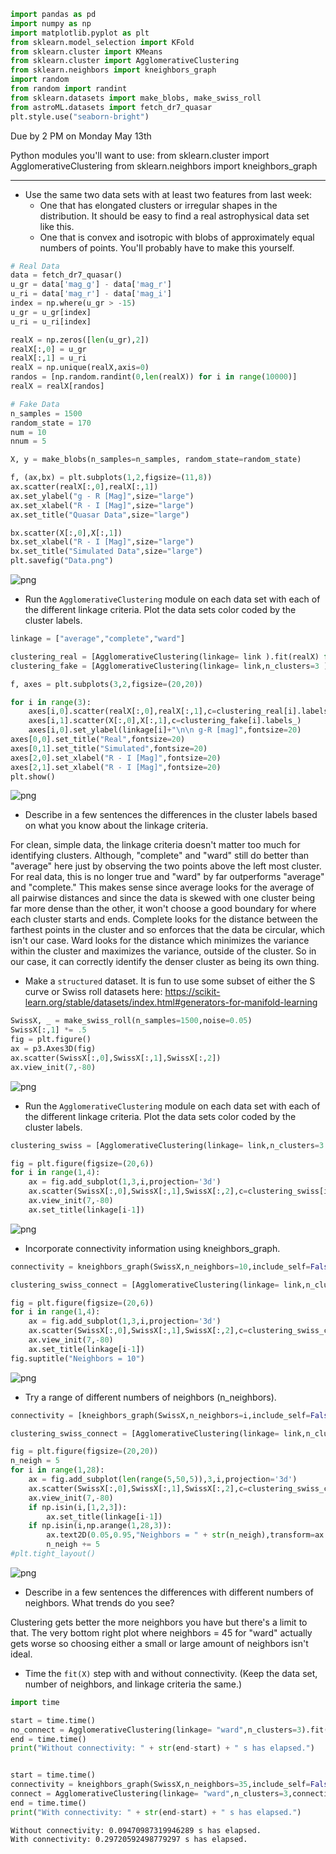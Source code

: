 ```python
import pandas as pd 
import numpy as np 
import matplotlib.pyplot as plt 
from sklearn.model_selection import KFold
from sklearn.cluster import KMeans
from sklearn.cluster import AgglomerativeClustering
from sklearn.neighbors import kneighbors_graph
import random 
from random import randint 
from sklearn.datasets import make_blobs, make_swiss_roll
from astroML.datasets import fetch_dr7_quasar
plt.style.use("seaborn-bright")
```
Due by 2 PM on Monday May 13th

Python modules you'll want to use:
from sklearn.cluster import AgglomerativeClustering
from sklearn.neighbors import kneighbors_graph

----
 - Use the same two data sets with at least two features from last week:
    - One that has elongated clusters or irregular shapes in the distribution. It should be easy to find a real astrophysical data set like this.
    - One that is convex and isotropic with blobs of approximately equal numbers of points. You'll probably have to make this yourself.

```python
# Real Data
data = fetch_dr7_quasar()
u_gr = data['mag_g'] - data['mag_r']
u_ri = data['mag_r'] - data['mag_i']
index = np.where(u_gr > -15)
u_gr = u_gr[index]
u_ri = u_ri[index]

realX = np.zeros([len(u_gr),2])
realX[:,0] = u_gr
realX[:,1] = u_ri
realX = np.unique(realX,axis=0)
randos = [np.random.randint(0,len(realX)) for i in range(10000)]
realX = realX[randos]

# Fake Data
n_samples = 1500
random_state = 170
num = 10
nnum = 5

X, y = make_blobs(n_samples=n_samples, random_state=random_state)
```


```python
f, (ax,bx) = plt.subplots(1,2,figsize=(11,8))
ax.scatter(realX[:,0],realX[:,1])
ax.set_ylabel("g - R [Mag]",size="large")
ax.set_xlabel("R - I [Mag]",size="large")
ax.set_title("Quasar Data",size="large")

bx.scatter(X[:,0],X[:,1])
bx.set_xlabel("R - I [Mag]",size="large")
bx.set_title("Simulated Data",size="large")
plt.savefig("Data.png")
```


![png](output_5_0.png)


 - Run the `AgglomerativeClustering` module on each data set with each of the different linkage criteria. Plot the data sets color coded by the cluster labels.


```python
linkage = ["average","complete","ward"]

clustering_real = [AgglomerativeClustering(linkage= link ).fit(realX) for link in linkage]
clustering_fake = [AgglomerativeClustering(linkage= link,n_clusters=3 ).fit(X) for link in linkage]
```


```python
f, axes = plt.subplots(3,2,figsize=(20,20))

for i in range(3):
    axes[i,0].scatter(realX[:,0],realX[:,1],c=clustering_real[i].labels_)
    axes[i,1].scatter(X[:,0],X[:,1],c=clustering_fake[i].labels_)
    axes[i,0].set_ylabel(linkage[i]+"\n\n g-R [mag]",fontsize=20)
axes[0,0].set_title("Real",fontsize=20)
axes[0,1].set_title("Simulated",fontsize=20)
axes[2,0].set_xlabel("R - I [Mag]",fontsize=20)
axes[2,1].set_xlabel("R - I [Mag]",fontsize=20)
plt.show()    
```


![png](output_8_0.png)


 - Describe in a few sentences the differences in the cluster labels based on what you know about the linkage criteria.
 
 For clean, simple data, the linkage criteria doesn't matter too much for identifying clusters. Although, "complete" and "ward" still do better than "average" here just by observing the two points above the left most cluster. For real data, this is no longer true and "ward" by far outperforms "average" and "complete." This makes sense since average looks for the average of all pairwise distances and since the data is skewed with one cluster being far more dense than the other, it won't choose a good boundary for where each cluster starts and ends. Complete looks for the distance between the farthest points in the cluster and so enforces that the data be circular, which isn't our case. Ward looks for the distance which minimizes the variance within the cluster and maximizes the variance, outside of the cluster. So in our case, it can correctly identify the denser cluster as being its own thing. 

 - Make a `structured` dataset. It is fun to use some subset of either the S curve or Swiss roll datasets here: https://scikit-learn.org/stable/datasets/index.html#generators-for-manifold-learning

```python
SwissX, _ = make_swiss_roll(n_samples=1500,noise=0.05)
SwissX[:,1] *= .5
fig = plt.figure()
ax = p3.Axes3D(fig)
ax.scatter(SwissX[:,0],SwissX[:,1],SwissX[:,2])
ax.view_init(7,-80)
```


![png](output_12_0.png)


 - Run the `AgglomerativeClustering` module on each data set with each of the different linkage criteria. Plot the data sets color coded by the cluster labels.


```python
clustering_swiss = [AgglomerativeClustering(linkage= link,n_clusters=3 ).fit(SwissX) for link in linkage]

fig = plt.figure(figsize=(20,6))
for i in range(1,4):
    ax = fig.add_subplot(1,3,i,projection='3d')
    ax.scatter(SwissX[:,0],SwissX[:,1],SwissX[:,2],c=clustering_swiss[i-1].labels_)
    ax.view_init(7,-80)
    ax.set_title(linkage[i-1])
```


![png](output_14_0.png)


- Incorporate connectivity information using kneighbors_graph. 


```python
connectivity = kneighbors_graph(SwissX,n_neighbors=10,include_self=False)

clustering_swiss_connect = [AgglomerativeClustering(linkage= link,n_clusters=3,connectivity=connectivity ).fit(SwissX) for link in linkage]

fig = plt.figure(figsize=(20,6))
for i in range(1,4):
    ax = fig.add_subplot(1,3,i,projection='3d')
    ax.scatter(SwissX[:,0],SwissX[:,1],SwissX[:,2],c=clustering_swiss_connect[i-1].labels_)
    ax.view_init(7,-80)
    ax.set_title(linkage[i-1])
fig.suptitle("Neighbors = 10")
```

![png](output_16_1.png)


- Try a range of different numbers of neighbors (n_neighbors).



```python
connectivity = [kneighbors_graph(SwissX,n_neighbors=i,include_self=False) for i in range(5,50,5)]

clustering_swiss_connect = [AgglomerativeClustering(linkage= link,n_clusters=3,connectivity=connect ).fit(SwissX) for link in linkage for connect in connectivity]

fig = plt.figure(figsize=(20,20))
n_neigh = 5
for i in range(1,28):
    ax = fig.add_subplot(len(range(5,50,5)),3,i,projection='3d')
    ax.scatter(SwissX[:,0],SwissX[:,1],SwissX[:,2],c=clustering_swiss_connect[i-1].labels_)
    ax.view_init(7,-80)
    if np.isin(i,[1,2,3]):
        ax.set_title(linkage[i-1])
    if np.isin(i,np.arange(1,28,3)):
        ax.text2D(0.05,0.95,"Neighbors = " + str(n_neigh),transform=ax.transAxes)
        n_neigh += 5
#plt.tight_layout()
```


![png](output_18_0.png)


 - Describe in a few sentences the differences with different numbers of neighbors. What trends do you see?
 
 
 Clustering gets better the more neighbors you have but there's a limit to that. The very bottom right plot where neighbors = 45 for "ward" actually gets worse so choosing either a small or large amount of neighbors isn't ideal. 

 - Time the `fit(X)` step with and without connectivity. (Keep the data set, number of neighbors, and linkage criteria the same.)


```python
import time
```


```python
start = time.time()
no_connect = AgglomerativeClustering(linkage= "ward",n_clusters=3).fit(SwissX) 
end = time.time()
print("Without connectivity: " + str(end-start) + " s has elapsed.")


start = time.time()
connectivity = kneighbors_graph(SwissX,n_neighbors=35,include_self=False)
connect = AgglomerativeClustering(linkage= "ward",n_clusters=3,connectivity=connectivity ).fit(SwissX) 
end = time.time()
print("With connectivity: " + str(end-start) + " s has elapsed.")
```

    Without connectivity: 0.09470987319946289 s has elapsed.
    With connectivity: 0.29720592498779297 s has elapsed.
    


```python

```
